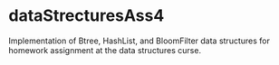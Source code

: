 # dataStrecturesAss4

Implementation of Btree, HashList, and BloomFilter data structures for homework assignment at the data structures curse. 
